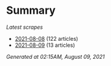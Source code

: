 # Summary
*Latest scrapes*
* [2021-08-08](https://github.com/nuuuwan/news_lk/blob/data/news_lk.2021-08-08.json) (122 articles)
* [2021-08-09](https://github.com/nuuuwan/news_lk/blob/data/news_lk.2021-08-09.json) (13 articles)

*Generated at 02:15AM, August 09, 2021*
